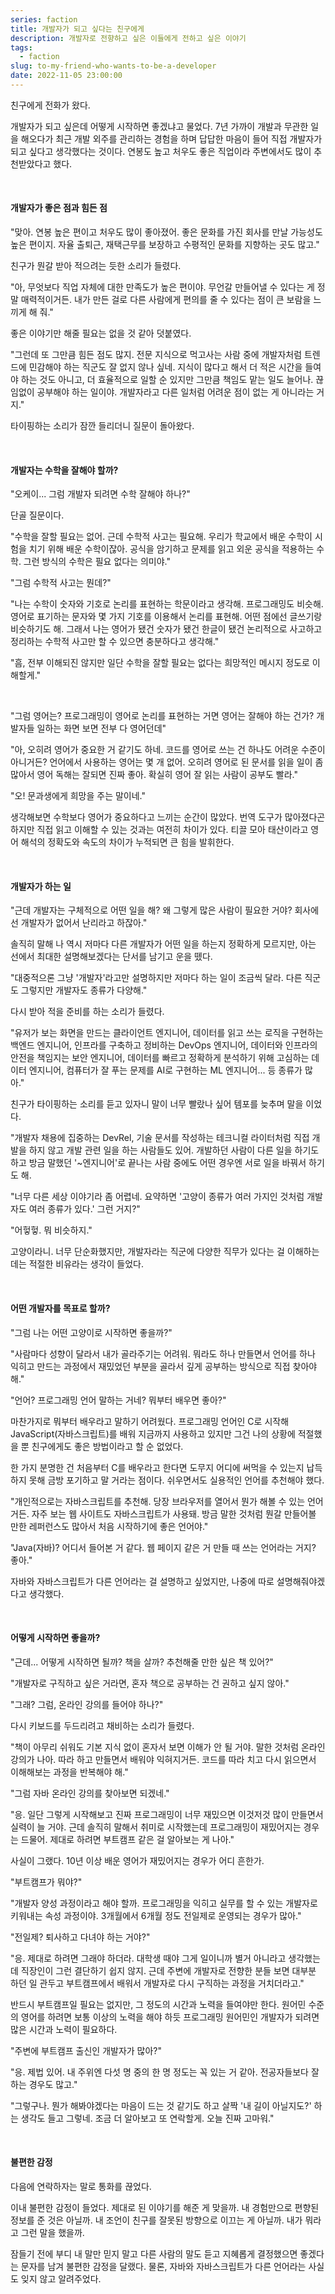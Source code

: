 ```yaml
---
series: faction
title: 개발자가 되고 싶다는 친구에게
description: 개발자로 전향하고 싶은 이들에게 전하고 싶은 이야기
tags:
  - faction
slug: to-my-friend-who-wants-to-be-a-developer
date: 2022-11-05 23:00:00
---
```


친구에게 전화가 왔다.

개발자가 되고 싶은데 어떻게 시작하면 좋겠냐고 물었다. 7년 가까이 개발과 무관한 일을 해오다가 최근 개발 외주를 관리하는 경험을 하며 답답한 마음이 들어 직접 개발자가 되고 싶다고 생각했다는 것이다. 연봉도 높고 처우도 좋은 직업이라 주변에서도 많이 추천받았다고 했다.

<br/>

#### 개발자가 좋은 점과 힘든 점

"맞아. 연봉 높은 편이고 처우도 많이 좋아졌어. 좋은 문화를 가진 회사를 만날 가능성도 높은 편이지. 자율 출퇴근, 재택근무를 보장하고 수평적인 문화를 지향하는 곳도 많고."

친구가 뭔갈 받아 적으려는 듯한 소리가 들렸다.

"아, 무엇보다 직업 자체에 대한 만족도가 높은 편이야. 무언갈 만들어낼 수 있다는 게 정말 매력적이거든. 내가 만든 걸로 다른 사람에게 편의를 줄 수 있다는 점이 큰 보람을 느끼게 해 줘."

좋은 이야기만 해줄 필요는 없을 것 같아 덧붙였다.

"그런데 또 그만큼 힘든 점도 많지. 전문 지식으로 먹고사는 사람 중에 개발자처럼 트렌드에 민감해야 하는 직군도 잘 없지 않나 싶네. 지식이 많다고 해서 더 적은 시간을 들여야 하는 것도 아니고, 더 효율적으로 일할 순 있지만 그만큼 책임도 맡는 일도 늘어나. 끊임없이 공부해야 하는 일이야. 개발자라고 다른 일처럼 어려운 점이 없는 게 아니라는 거지."

타이핑하는 소리가 잠깐 들리더니 질문이 돌아왔다.

<br/>

#### 개발자는 수학을 잘해야 할까?

"오케이... 그럼 개발자 되려면 수학 잘해야 하나?"

단골 질문이다.

"수학을 잘할 필요는 없어. 근데 수학적 사고는 필요해. 우리가 학교에서 배운 수학이 시험을 치기 위해 배운 수학이잖아. 공식을 암기하고 문제를 읽고 외운 공식을 적용하는 수학. 그런 방식의 수학은 필요 없다는 의미야."

"그럼 수학적 사고는 뭔데?"

"나는 수학이 숫자와 기호로 논리를 표현하는 학문이라고 생각해. 프로그래밍도 비슷해. 영어로 표기하는 문자와 몇 가지 기호를 이용해서 논리를 표현해. 어떤 점에선 글쓰기랑 비슷하기도 해. 그래서 나는 영어가 됐건 숫자가 됐건 한글이 됐건 논리적으로 사고하고 정리하는 수학적 사고만 할 수 있으면 충분하다고 생각해."

"흠, 전부 이해되진 않지만 일단 수학을 잘할 필요는 없다는 희망적인 메시지 정도로 이해할게."

<br/>

"그럼 영어는? 프로그래밍이 영어로 논리를 표현하는 거면 영어는 잘해야 하는 건가? 개발자들 일하는 화면 보면 전부 다 영어던데"

"아, 오히려 영어가 중요한 거 같기도 하네. 코드를 영어로 쓰는 건 하나도 어려운 수준이 아니거든? 언어에서 사용하는 영어는 몇 개 없어. 오히려 영어로 된 문서를 읽을 일이 좀 많아서 영어 독해는 잘되면 진짜 좋아. 확실히 영어 잘 읽는 사람이 공부도 빨라."

"오! 문과생에게 희망을 주는 말이네."

생각해보면 수학보다 영어가 중요하다고 느끼는 순간이 많았다. 번역 도구가 많아졌다곤 하지만 직접 읽고 이해할 수 있는 것과는 여전히 차이가 있다. 티끌 모아 태산이라고 영어 해석의 정확도와 속도의 차이가 누적되면 큰 힘을 발휘한다.

<br/>

#### 개발자가 하는 일

"근데 개발자는 구체적으로 어떤 일을 해? 왜 그렇게 많은 사람이 필요한 거야? 회사에선 개발자가 없어서 난리라고 하잖아."

솔직히 말해 나 역시 저마다 다른 개발자가 어떤 일을 하는지 정확하게 모르지만, 아는 선에서 최대한 설명해보겠다는 단서를 남기고 운을 뗐다.

"대중적으론 그냥 '개발자'라고만 설명하지만 저마다 하는 일이 조금씩 달라. 다른 직군도 그렇지만 개발자도 종류가 다양해."

다시 받아 적을 준비를 하는 소리가 들렸다.

"유저가 보는 화면을 만드는 클라이언트 엔지니어, 데이터를 읽고 쓰는 로직을 구현하는 백엔드 엔지니어, 인프라를 구축하고 정비하는 DevOps 엔지니어, 데이터와 인프라의 안전을 책임지는 보안 엔지니어, 데이터를 빠르고 정확하게 분석하기 위해 고심하는 데이터 엔지니어, 컴퓨터가 잘 푸는 문제를 AI로 구현하는 ML 엔지니어... 등 종류가 많아."

친구가 타이핑하는 소리를 듣고 있자니 말이 너무 빨랐나 싶어 템포를 늦추며 말을 이었다.

"개발자 채용에 집중하는 DevRel, 기술 문서를 작성하는 테크니컬 라이터처럼 직접 개발을 하지 않고 개발 관련 일을 하는 사람들도 있어. 개발하던 사람이 다른 일을 하기도 하고 방금 말했던 '~엔지니어'로 끝나는 사람 중에도 어떤 경우엔 서로 일을 바꿔서 하기도 해.

"너무 다른 세상 이야기라 좀 어렵네. 요약하면 '고양이 종류가 여러 가지인 것처럼 개발자도 여러 종류가 있다.' 그런 거지?"

"어헣헣. 뭐 비슷하지."

고양이라니. 너무 단순화했지만, 개발자라는 직군에 다양한 직무가 있다는 걸 이해하는 데는 적절한 비유라는 생각이 들었다.

<br/>

#### 어떤 개발자를 목표로 할까?

"그럼 나는 어떤 고양이로 시작하면 좋을까?"

"사람마다 성향이 달라서 내가 골라주기는 어려워. 뭐라도 하나 만들면서 언어를 하나 익히고 만드는 과정에서 재밌었던 부분을 골라서 깊게 공부하는 방식으로 직접 찾아야 해."

"언어? 프로그래밍 언어 말하는 거네? 뭐부터 배우면 좋아?"

마찬가지로 뭐부터 배우라고 말하기 어려웠다. 프로그래밍 언어인 C로 시작해 JavaScript(자바스크립트)를 배워 지금까지 사용하고 있지만 그건 나의 상황에 적절했을 뿐 친구에게도 좋은 방법이라고 할 순 없었다.

한 가지 분명한 건 처음부터 C를 배우라고 한다면 도무지 어디에 써먹을 수 있는지 납득하지 못해 금방 포기하고 말 거라는 점이다. 쉬우면서도 실용적인 언어를 추천해야 했다.

"개인적으로는 자바스크립트를 추천해. 당장 브라우저를 열어서 뭔가 해볼 수 있는 언어거든. 자주 보는 웹 사이트도 자바스크립트가 사용돼. 방금 말한 것처럼 뭔갈 만들어볼 만한 레퍼런스도 많아서 처음 시작하기에 좋은 언어야."

"Java(자바)? 어디서 들어본 거 같다. 웹 페이지 같은 거 만들 때 쓰는 언어라는 거지? 좋아."

자바와 자바스크립트가 다른 언어라는 걸 설명하고 싶었지만, 나중에 따로 설명해줘야겠다고 생각했다.

<br/>

#### 어떻게 시작하면 좋을까?

"근데... 어떻게 시작하면 될까? 책을 살까? 추천해줄 만한 싶은 책 있어?"

"개발자로 구직하고 싶은 거라면, 혼자 책으로 공부하는 건 권하고 싶지 않아."

"그래? 그럼, 온라인 강의를 들어야 하나?"

다시 키보드를 두드리려고 채비하는 소리가 들렸다.

"책이 아무리 쉬워도 기본 지식 없이 혼자서 보면 이해가 안 될 거야. 말한 것처럼 온라인 강의가 나아. 따라 하고 만들면서 배워야 익혀지거든. 코드를 따라 치고 다시 읽으면서 이해해보는 과정을 반복해야 해."

"그럼 자바 온라인 강의를 찾아보면 되겠네."

"응. 일단 그렇게 시작해보고 진짜 프로그래밍이 너무 재밌으면 이것저것 많이 만들면서 실력이 늘 거야. 근데 솔직히 말해서 취미로 시작했는데 프로그래밍이 재밌어지는 경우는 드물어. 제대로 하려면 부트캠프 같은 걸 알아보는 게 나아."

사실이 그랬다. 10년 이상 배운 영어가 재밌어지는 경우가 어디 흔한가.

"부트캠프가 뭐야?"

"개발자 양성 과정이라고 해야 할까. 프로그래밍을 익히고 실무를 할 수 있는 개발자로 키워내는 속성 과정이야. 3개월에서 6개월 정도 전일제로 운영되는 경우가 많아."

"전일제? 퇴사하고 다녀야 하는 거야?"

"응. 제대로 하려면 그래야 하더라. 대학생 때야 그게 일이니까 별거 아니라고 생각했는데 직장인이 그런 결단하기 쉽지 않지. 근데 주변에 개발자로 전향한 분들 보면 대부분 하던 일 관두고 부트캠프에서 배워서 개발자로 다시 구직하는 과정을 거치더라고."

반드시 부트캠프일 필요는 없지만, 그 정도의 시간과 노력을 들여야만 한다. 원어민 수준의 영어를 하려면 보통 이상의 노력을 해야 하듯 프로그래밍 원어민인 개발자가 되려면 많은 시간과 노력이 필요하다.

"주변에 부트캠프 출신인 개발자가 많아?"

"응. 제법 있어. 내 주위엔 다섯 명 중의 한 명 정도는 꼭 있는 거 같아. 전공자들보다 잘하는 경우도 많고."

"그렇구나. 뭔가 해봐야겠다는 마음이 드는 것 같기도 하고 살짝 '내 길이 아닐지도?' 하는 생각도 들고 그렇네. 조금 더 알아보고 또 연락할게. 오늘 진짜 고마워."

<br/>

#### 불편한 감정

다음에 연락하자는 말로 통화를 끊었다.

이내 불편한 감정이 들었다. 제대로 된 이야기를 해준 게 맞을까. 내 경험만으로 편향된 정보를 준 것은 아닐까. 내 조언이 친구를 잘못된 방향으로 이끄는 게 아닐까. 내가 뭐라고 그런 말을 했을까.

잠들기 전에 부디 내 말만 믿지 말고 다른 사람의 말도 듣고 지혜롭게 결정했으면 좋겠다는 문자를 남겨 불편한 감정을 달랬다. 물론, 자바와 자바스크립트가 다른 언어라는 사실도 잊지 않고 알려주었다.
